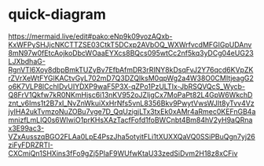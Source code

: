 # quick-diagram

https://mermaid.live/edit#pako:eNp9k09vozAQxb-KxWFPySHJjcNKCTTZSE03CtkT5DCxp2AVbOQ_WXWrfvcdMFGIGpUDAnv8mN97w0fEtcAojkoDbcWOaaEYXcs8BQcs095wtCc2nf5kq3yDCg04eUG23LJXbdhaG-RgnVTl6Xoy8dbpBmkTUZyBv7EfbAfmDR3rRINY8kDsqFvJ2Y76qcd6KVpZKrZVrXeWtFYGlKACtvGyL702mD7Q3DZQIksM0qpWg2a4W38O0CMItjeagG2o6K7VLP8lCchIDvUIYDXP9waF5P3X-qZPo1PzULTIx-JbRSQVQcS_Wycb-Q8FrV1Qkfw7kR0NKmHjsc6i13nKV952oJZljgCx7MoPaPt82L4GpW6WkchDznt_v6Ims1t2B7xI_NvZnWkuiXxHrNfs5vnL8356Bkv9PwytVwsWJIt8yTvv4VzjyIHA2ukTvmzoNuZOBu7vge7D_QqUzigjLTx3txEk0xAMr4aRmec0KEFnGB4amnizfLmLIQ0s6WIwiO1prKHsXAzTacfFofd1foBWCnbt4Bm84hV2yH9aQRnax3E99ac3-VZxAusszqBGO2FLAa0LpE4PszJha5otyitFLi1tXUXXQaVQ0SSiPBuQgn7yj26ziFyFDRZRTI-CXCmiQn1SHXins3fFo9gZj5PIaF9WUfwKtaU33zedSiDvm2H18z8xCFiv
